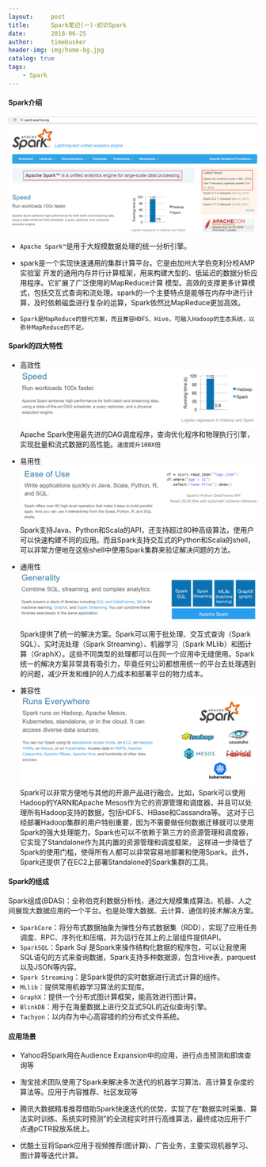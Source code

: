```yaml
---
layout:     post
title:      Spark笔记(一)-初识Spark
date:       2018-06-25
author:     timebusker
header-img: img/home-bg.jpg
catalog: true
tags:
    - Spark
---
```

#### Spark介绍
![Spark官网介绍](/img/spark/1/1.png)
- `Apache Spark™`是用于大规模数据处理的统一分析引擎。

- spark是一个实现快速通用的集群计算平台。它是由加州大学伯克利分校AMP实验室 开发的通用内存并行计算框架，用来构建大型的、低延迟的数据分析应用程序。它扩展了广泛使用的MapReduce计算
  模型。高效的支撑更多计算模式，包括交互式查询和流处理。spark的一个主要特点是能够在内存中进行计算，及时依赖磁盘进行复杂的运算，Spark依然比MapReduce更加高效。
  
- `Spark是MapReduce的替代方案，而且兼容HDFS、Hive，可融入Hadoop的生态系统，以弥补MapReduce的不足。`

#### Spark的四大特性

- 高效性  
![Spark官网介绍](/img/spark/1/2.png)
Apache Spark使用最先进的DAG调度程序，查询优化程序和物理执行引擎，实现批量和流式数据的高性能。`速度提升100X倍`

- 易用性
![Spark官网介绍](/img/spark/1/3.png)
Spark支持Java、Python和Scala的API，还支持超过80种高级算法，使用户可以快速构建不同的应用。而且Spark支持交互式的Python和Scala的shell，可以非常方便地在这些shell中使用Spark集群来验证解决问题的方法。

- 通用性
![Spark官网介绍](/img/spark/1/4.png)
Spark提供了统一的解决方案。Spark可以用于批处理、交互式查询（Spark SQL）、实时流处理（Spark Streaming）、机器学习（Spark MLlib）和图计算（GraphX）。这些不同类型的处理都可以在同一个应用中无缝使用。Spark统一的解决方案非常具有吸引力，毕竟任何公司都想用统一的平台去处理遇到的问题，减少开发和维护的人力成本和部署平台的物力成本。

- 兼容性
![Spark官网介绍](/img/spark/1/5.png)
Spark可以非常方便地与其他的开源产品进行融合。比如，Spark可以使用Hadoop的YARN和Apache Mesos作为它的资源管理和调度器，并且可以处理所有Hadoop支持的数据，包括HDFS、HBase和Cassandra等。
这对于已经部署Hadoop集群的用户特别重要，因为不需要做任何数据迁移就可以使用Spark的强大处理能力。Spark也可以不依赖于第三方的资源管理和调度器，它实现了Standalone作为其内置的资源管理和调度框架，
这样进一步降低了Spark的使用门槛，使得所有人都可以非常容易地部署和使用Spark。此外，Spark还提供了在EC2上部署Standalone的Spark集群的工具。

#### Spark的组成
Spark组成(BDAS)：全称伯克利数据分析栈，通过大规模集成算法、机器、人之间展现大数据应用的一个平台。也是处理大数据、云计算、通信的技术解决方案。

- `SparkCore`：将分布式数据抽象为弹性分布式数据集（RDD），实现了应用任务调度、RPC、序列化和压缩，并为运行在其上的上层组件提供API。
- `SparkSQL`：Spark Sql 是Spark来操作结构化数据的程序包，可以让我使用SQL语句的方式来查询数据，Spark支持多种数据源，包含Hive表，parquest以及JSON等内容。
- `Spark Streaming`：是Spark提供的实时数据进行流式计算的组件。
- `MLlib`：提供常用机器学习算法的实现库。
- `GraphX`：提供一个分布式图计算框架，能高效进行图计算。
- `BlinkDB`：用于在海量数据上进行交互式SQL的近似查询引擎。
- `Tachyon`：以内存为中心高容错的的分布式文件系统。

#### 应用场景 
- Yahoo将Spark用在Audience Expansion中的应用，进行点击预测和即席查询等

- 淘宝技术团队使用了Spark来解决多次迭代的机器学习算法、高计算复杂度的算法等。应用于内容推荐、社区发现等

- 腾讯大数据精准推荐借助Spark快速迭代的优势，实现了在“数据实时采集、算法实时训练、系统实时预测”的全流程实时并行高维算法，最终成功应用于广点通pCTR投放系统上。

- 优酷土豆将Spark应用于视频推荐(图计算)、广告业务，主要实现机器学习、图计算等迭代计算。